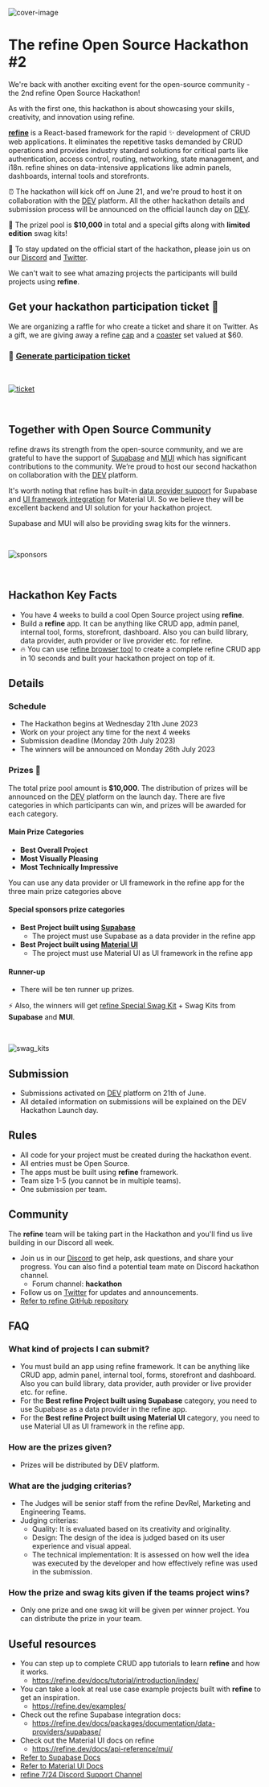


![cover-image](https://refine.ams3.cdn.digitaloceanspaces.com/hackathon-2/hackathon_cover.png)


# The refine Open Source Hackathon #2

We're back with another exciting event for the open-source community - the 2nd refine Open Source Hackathon! 

As with the first one, this hackathon is about showcasing your skills, creativity, and innovation using refine.

**[refine](https://github.com/refinedev/refine)** is a React-based framework for the rapid ✨ development of CRUD web applications. It eliminates the repetitive tasks demanded by CRUD operations and provides industry standard solutions for critical parts like authentication, access control, routing, networking, state management, and i18n. refine shines on data-intensive applications like admin panels, dashboards, internal tools and storefronts. 


⏰ The hackathon will kick off on June 21, and we're proud to host it on collaboration with the [DEV](https://dev.to/refine) platform. All the other hackathon details and submission process will be announced on the official launch day on [DEV](https://dev.to/).


🚀 The prizel pool is **$10,000** in total and a special gifts along with **limited edition** swag kits!



🔔 To stay updated on the official start of the hackathon, please join us on our [Discord](https://discord.gg/refine) and [Twitter](https://twitter.com/refine_dev).

We can't wait to see what amazing projects the participants will build projects using **refine**.


##   Get your hackathon participation ticket 🎫

We are organizing a raffle for who create a ticket and share it on Twitter. As a gift, we are giving away a refine [cap](https://store.refine.dev/product/refine-cap) and a [coaster](https://store.refine.dev/product/coaster) set valued at $60.

###  🔗 [Generate participation ticket ](https://hackathon.refine.dev)



<br/>

[![ticket](https://refine.ams3.cdn.digitaloceanspaces.com/hackathon-2/hackathon_ticket.jpeg)](https://hackathon.refine.dev)


<br/>

## Together with Open Source Community



refine draws its strength from the open-source community, and we are grateful to have the support of [Supabase](https://supabase.com/) and [MUI](https://mui.com/material-ui/getting-started/overview/) which has significant contributions to the community. We’re proud to host our second hackathon on collaboration with the [DEV](https://dev.to/refine) platform. 

It's worth noting that refine has built-in [data provider support](https://refine.dev/docs/packages/documentation/data-providers/supabase) for Supabase and [UI framework integration](https://refine.dev/docs/api-reference/mui/) for Material UI. So we believe they will be excellent backend and UI solution for your hackathon project.

Supabase and MUI will also be providing swag kits for the winners.

<br/>

![sponsors](https://refine.ams3.cdn.digitaloceanspaces.com/hackathon-2/sponsor_banner.png)

<br/>

## Hackathon Key Facts

- You have 4 weeks to build a cool Open Source project using **refine**.
- Build a **refine** app. It can be anything like CRUD app, admin panel, internal tool, forms, storefront, dashboard. Also you can build library, data provider, auth provider or live provider etc. for refine.
- 🔥 You can use [refine browser tool](https://refine.dev/?playground=true) to create a complete refine CRUD app in 10 seconds and built your hackathon project on top of it.



## Details
### Schedule
- The Hackathon begins at Wednesday 21th June 2023
- Work on your project any time for the next 4 weeks
- Submission deadline (Monday 20th July 2023)
- The winners will be announced on Monday 26th July 2023



### Prizes 🎁

The total prize pool amount is **$10,000**. The distribution of prizes will be announced on the [DEV](https://dev.to/) platform on the launch day. There are five categories in which participants can win, and prizes will be awarded for each category. 
#### Main Prize Categories 
- **Best Overall Project**   
- **Most Visually Pleasing**  
- **Most Technically Impressive** 

You can use any data provider or UI framework in the refine app for the three main  prize categories above

#### Special sponsors prize categories
- **Best Project built using [Supabase](https://supabase.com/)** 
  - The project must use Supabase as a data provider in the refine app
- **Best Project built using [Material UI](https://mui.com/material-ui/getting-started/overview/)** 
  - The project must use Material UI as UI framework in the refine app

#### Runner-up
- There will be ten runner up prizes.

⚡ Also, the winners will get [refine Special Swag Kit](https://store.refine.dev/product/hackathon-swag-kit) + Swag Kits from **Supabase** and **MUI**.

<br/>

![swag_kits](https://refine.ams3.cdn.digitaloceanspaces.com/hackathon-2/swag_kit.jpeg)



## Submission
- Submissions activated on [DEV](https://dev.to/) platform on 21th of June.
- All detailed information on submissions will be explained on the DEV Hackathon Launch day.


## Rules

- All code for your project must be created during the hackathon event.
- All entries must be Open Source.
- The apps must be built using **refine** framework.
- Team size 1-5 (you cannot be in multiple teams).
- One submission per team.


## Community

The **refine** team will be taking part in the Hackathon and you'll find us live building in our Discord all week. 

- Join us in our [Discord](https://discord.gg/refine) to get help, ask questions, and share your progress. You can also find a potential team mate on Discord hackathon channel.
  - Forum channel: **hackathon**
- Follow us on [Twitter](https://twitter.com/refine_dev) for updates and announcements.
- [Refer to refine GitHub repository](https://github.com/refinedev/refine)

## FAQ
### What kind of projects I can submit?
- You must build an app using refine framework. It can be anything like CRUD app, admin panel, internal tool, forms, storefront and dashboard. Also you can build library, data provider, auth provider or live provider etc. for refine.
- For the **Best refine Project built using Supabase** category, you need to use Supabase as a data provider in the refine app.
- For the **Best refine Project built using Material UI** category, you need to use Material UI as UI framework in the refine app.

### How are the prizes given?
- Prizes will be distributed by DEV platform. 

### What are the judging criterias?
-  The Judges will be senior staff from the refine DevRel, Marketing and Engineering Teams.
-  Judging criterias:
    -  Quality: It is evaluated based on its creativity and originality.
    -  Design: The design of the idea is judged based on its user experience and visual appeal.
    -  The technical implementation: It is assessed on how well the idea was executed by the developer and how effectively refine was used in the submission.

### How the prize and swag kits given if the teams project wins?
 - Only one prize and one swag kit will be given per winner project. You can distribute the prize in your team.

## Useful resources

- You can step up to complete CRUD app tutorials to learn **refine** and how it works.
   -  https://refine.dev/docs/tutorial/introduction/index/
- You can take a look at real use case example projects built with **refine** to get an inspiration.
   -  https://refine.dev/examples/
- Check out the refine Supabase integration docs:
  - https://refine.dev/docs/packages/documentation/data-providers/supabase/
- Check out the Material UI docs on refine
  - https://refine.dev/docs/api-reference/mui/ 
- [Refer to Supabase Docs](https://supabase.com/docs)
- [Refer to Material UI Docs](https://mui.com/material-ui/getting-started/overview/)
- [refine 7/24 Discord Support Channel](https://discord.gg/refine)





